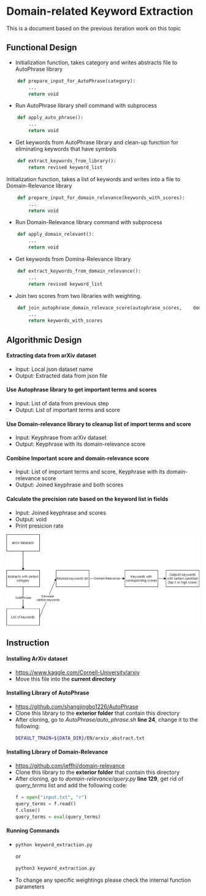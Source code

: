 
# Domain-related Keyword Extraction
This is a document based on the previous iteration work on this topic

## Functional Design

-   Initialization function, takes category and writes abstracts file to AutoPhrase library
``` python
    def prepare_input_for_AutoPhrase(category):
        ...
        return void
```
-   Run AutoPhrase library shell command with subprocess
``` python
    def apply_auto_phrase():
        ... 
        return void
```
-   Get keywords from AutoPhrase library and clean-up function for eliminating keywords that have symbols
``` python
    def extract_keywords_from_library():
        return revised keyword_list
```
Initialization function, takes a list of keywords and writes into a file to Domain-Relevance library
``` python
    def prepare_input_for_domain_relevance(keywords_with_scores):
        ...
        return void
```
-   Run Domain-Relevance library command with subprocess
``` python
    def apply_domain_relevant():
        ... 
        return void
```
-   Get keywords from Domina-Relevance library
``` python
    def extract_keywords_from_domain_relevance():
        ...
        return revised keyword_list
```

-   Join two scores from two libraries with weighting.
``` python
    def join_autophrase_domain_relevace_score(autophrase_scores,    domain_relevance_scores, autophrase_ratio, domain_relevance_ratio):
        ...
        return keywords_with_scores
```

## Algorithmic Design
#### Extracting data from arXiv dataset
 - Input: Local json dataset name
 - Output: Extracted data from json file
 
#### Use Autophrase library to get important terms and scores
- Input: List of data from previous step
- Output: List of important terms and score

#### Use Domain-relevance library to cleanup list of import terms and score
- Input: Keyphrase from arXiv dataset
- Output: Keyphrase with its domain-relevance score

#### Combine Important score and domain-relevance score
- Input: List of important terms and score, Keyphrase with its domain-relevance score
- Output: Joined keyphrase and both scores

#### Calculate the precision rate based on the keyword list in fields
- Input: Joined keyphrase and scores
- Output: void
- Print presicion rate

![flow chart](Domain-relevant%20keywords%20extraction.png)

## Instruction
#### Installing ArXiv dataset
- https://www.kaggle.com/Cornell-University/arxiv
- Move this file into the **current directory**

#### Installing Library of AutoPhrase
- https://github.com/shangjingbo1226/AutoPhrase
- Clone this library to the **exterior folder** that contain this directory 
- After cloning, go to *AutoPhrase/auto_phrase.sh* **line 24**, change it to the following:
    ``` sh
    DEFAULT_TRAIN=${DATA_DIR}/EN/arxiv_abstract.txt
    ```

#### Installing Library of Domain-Relevance
- https://github.com/jeffhj/domain-relevance
- Clone this library to the **exterior folder** that contain this directory 
- After cloning, go to *domain-relevance/query.py* **line 129**, get rid of *query_terms* list and add the following code:
    ``` python
    f = open("input.txt", "r")
    query_terms = f.read()
    f.close()
    query_terms = eval(query_terms)
    ```

#### Running Commands
- 
    ``` sh
    python keyword_extraction.py
    ```
    or
    ``` sh
    python3 keyword_extraction.py
    ```
- To change any specific weightings please check the internal function parameters